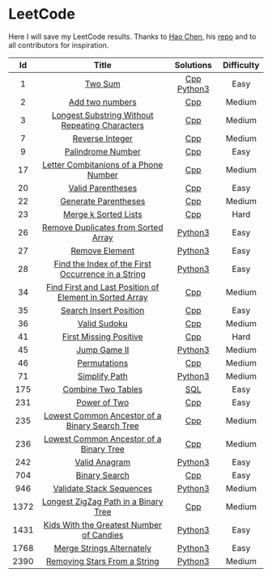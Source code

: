 # LeetCode
Here I will save my LeetCode results. Thanks to [Hao Chen](https://github.com/haoel), his [repo](https://github.com/haoel/leetcode) and to all contributors for inspiration.

| Id | Title | Solutions | Difficulty |
|:--:|:-----:|:---------:|:----------:|
| 1 | [Two Sum](https://leetcode.com/problems/two-sum/description/)| [Cpp](https://github.com/caesiumCS/LeetCode/blob/main/tasks/Two_Sum/Cpp/two_sum.cpp) [Python3](https://github.com/caesiumCS/LeetCode/blob/main/tasks/Two_Sum/Python3/two_sum.py) | Easy |
| 2 | [Add two numbers](https://leetcode.com/problems/add-two-numbers/description/) | [Cpp](https://github.com/caesiumCS/LeetCode/blob/main/tasks/Add_Two_Numbers/Cpp/add_two_numbers.cpp) | Medium |
| 3 | [Longest Substring Without Repeating Characters](https://leetcode.com/problems/longest-substring-without-repeating-characters/description/) | [Cpp](https://github.com/caesiumCS/LeetCode/blob/main/tasks/Longest_Substring_Without_Repeating_Characters/Cpp/longest_substring_without_repeating_characters.cpp) | Medium |
| 7 | [Reverse Integer](https://leetcode.com/problems/reverse-integer/description/) | [Cpp](https://github.com/caesiumCS/LeetCode/blob/main/tasks/Reverse_Integer/Cpp/reverse_integer.cpp) | Medium |
| 9 | [Palindrome Number](https://leetcode.com/problems/palindrome-number/description/) | [Cpp](https://github.com/caesiumCS/LeetCode/blob/main/tasks/Palindrome_Number/Cpp/palindrome_number.cpp) | Easy |
| 17 | [Letter Combitanions of a Phone Number](https://leetcode.com/problems/letter-combinations-of-a-phone-number/description/) | [Cpp](https://github.com/caesiumCS/LeetCode/blob/main/tasks/Letter_Combinations_of_a_Phone_Number/Cpp/letter_combinations_of_a_phone_number.cpp) | Medium |
| 20 | [Valid Parentheses](https://leetcode.com/problems/valid-parentheses/description/) | [Cpp](https://github.com/caesiumCS/LeetCode/blob/main/tasks/Valid_Parentheses/Cpp/valid_parentheses.cpp) | Easy |
| 22 | [Generate Parentheses](https://leetcode.com/problems/generate-parentheses/) | [Cpp](https://github.com/caesiumCS/LeetCode/blob/main/tasks/Generate_Parentheses/Cpp/generate_parentheses.cpp) | Medium |
| 23 | [Merge k Sorted Lists](https://leetcode.com/problems/merge-k-sorted-lists/description/) | [Cpp](https://github.com/caesiumCS/LeetCode/blob/main/tasks/Merge_k_Sorted_Lists/Cpp/merge_k_sorted_lists.cpp) | Hard |
| 26 | [Remove Duplicates from Sorted Array](https://leetcode.com/problems/remove-duplicates-from-sorted-array/description/) | [Python3](https://github.com/caesiumCS/LeetCode/blob/main/tasks/Remove_Duplicates_from_Sorted_Array/Python3/remove_duplicates_from_sorted_array.py) | Easy | 
| 27 | [Remove Element](https://leetcode.com/problems/remove-element/description/) | [Python3](https://github.com/caesiumCS/LeetCode/blob/main/tasks/Remove_Element/Python3/remove_element.py) | Easy |
| 28 | [Find the Index of the First Occurrence in a String](https://leetcode.com/problems/find-the-index-of-the-first-occurrence-in-a-string/description/) | [Python3](https://github.com/caesiumCS/LeetCode/blob/main/tasks/Find_the_Index_of_the_First_Occurrence_in_a_String/Python3/find_the_index_of_the_first_occurrence_in_a_string.py) | Easy |
| 34 | [Find First and Last Position of Element in Sorted Array](https://leetcode.com/problems/find-first-and-last-position-of-element-in-sorted-array/description/) | [Cpp](https://github.com/caesiumCS/LeetCode/blob/main/tasks/Find_First_and_Last_Position_of_Element_in_Sorted_Array/Cpp/find_first_and_last_position_of_element_in_sorted_array.cpp) | Medium |
| 35 | [Search Insert Position](https://leetcode.com/problems/search-insert-position/description/) | [Cpp](https://github.com/caesiumCS/LeetCode/blob/main/tasks/Search_Insert_Position/Cpp/search_insert_position.cpp) | Easy |
| 36 | [Valid Sudoku](https://leetcode.com/problems/valid-sudoku/description/) | [Cpp](https://github.com/caesiumCS/LeetCode/blob/main/tasks/Valid_Sudoku/Cpp/valid_sudoku.cpp) | Medium |
| 41 | [First Missing Positive](https://leetcode.com/problems/first-missing-positive/description/) | [Cpp](https://github.com/caesiumCS/LeetCode/blob/main/tasks/First_Missing_Positive/Cpp/first_missing_positive.cpp) | Hard |
| 45 | [Jump Game II](https://leetcode.com/problems/jump-game-ii/description/) | [Python3](https://github.com/caesiumCS/LeetCode/blob/main/tasks/Jump_Game_II/Python3/jump_game_ii.py) | Medium |
| 46 | [Permutations](https://leetcode.com/problems/permutations/description/) | [Cpp](https://github.com/caesiumCS/LeetCode/blob/main/tasks/Permutations/Cpp/permutations.cpp) | Medium |
| 71 | [Simplify Path](https://leetcode.com/problems/simplify-path/description/) | [Python3](https://github.com/caesiumCS/LeetCode/blob/main/tasks/Simplify_Path/Python3/simplify_path.py) | Medium |
| 175 | [Combine Two Tables](https://leetcode.com/problems/combine-two-tables/description/) | [SQL](https://github.com/caesiumCS/LeetCode/blob/main/tasks/Combine_Two_Tables/combine_two_tables.sql) | Easy |
| 231 | [Power of Two](https://leetcode.com/problems/power-of-two/description/) | [Cpp](https://github.com/caesiumCS/LeetCode/blob/main/tasks/Power_of_Two/Cpp/power_of_two.cpp) | Easy |
| 235 | [Lowest Common Ancestor of a Binary Search Tree](https://leetcode.com/problems/lowest-common-ancestor-of-a-binary-search-tree/description/) | [Cpp](https://github.com/caesiumCS/LeetCode/blob/main/tasks/Lowest_Common_Ancestor_of_a_Binary_Search_Tree/Cpp/lowest_common_ancestor_of_binary_search_tree.cpp) | Medium |
| 236 | [Lowest Common Ancestor of a Binary Tree](https://leetcode.com/problems/lowest-common-ancestor-of-a-binary-tree/description/) | [Cpp](https://github.com/caesiumCS/LeetCode/blob/main/tasks/Lowest_Common_Ancestor_of_a_Binary_Tree/Cpp/lowest_common_ancestor_of_a_binary_tree.cpp) | Medium |
| 242 | [Valid Anagram](https://leetcode.com/problems/valid-anagram/description/) | [Python3](https://github.com/caesiumCS/LeetCode/blob/main/tasks/Valid_Anagram/Python3/valid_anagram.py) | Easy |
| 704 | [Binary Search](https://leetcode.com/problems/binary-search/description/) | [Cpp](https://github.com/caesiumCS/LeetCode/blob/main/tasks/Binary_Search/Cpp/binary_search.cpp) | Easy |
| 946 | [Validate Stack Sequences](https://leetcode.com/problems/validate-stack-sequences/description/) | [Python3](https://github.com/caesiumCS/LeetCode/blob/main/tasks/Validate_Stack_Sequences/Python3/validate_stack_sequences.py) | Medium |
| 1372 | [Longest ZigZag Path in a Binary Tree](https://leetcode.com/problems/longest-zigzag-path-in-a-binary-tree/description/) | [Cpp](https://github.com/caesiumCS/LeetCode/blob/main/tasks/Longest_ZigZag_Path_in_a_Binary_Tree/Cpp/longest_zigzag_path_in_a_binary_tree.cpp) | Medium |
| 1431 | [Kids With the Greatest Number of Candies](https://leetcode.com/problems/kids-with-the-greatest-number-of-candies/description/) | [Python3](https://github.com/caesiumCS/LeetCode/blob/main/tasks/Kids_With_the_Greatest_Number_of_Candies/Python3/kids_with_the_greatest_number_of_candies.py) | Easy |
| 1768 | [Merge Strings Alternately](https://leetcode.com/problems/merge-strings-alternately/description/) | [Python3](https://github.com/caesiumCS/LeetCode/blob/main/tasks/Merge_Strings_Alternately/Python3/merge_strings_alternately.py) | Easy |
| 2390 | [Removing Stars From a String](https://leetcode.com/problems/removing-stars-from-a-string/description/) | [Python3](https://github.com/caesiumCS/LeetCode/blob/main/tasks/Removing_Stars_From_a_String/Python3/removing_stars_from_a_string.py) | Medium |
